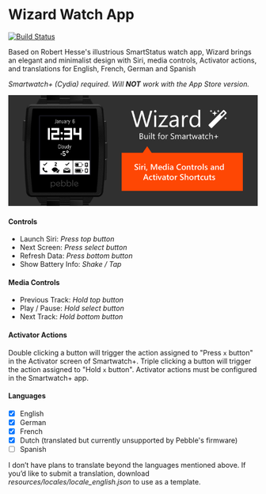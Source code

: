 # Wizard Watch App

[![Build Status](https://travis-ci.org/slfrsn/Wizard.png)](https://travis-ci.org/slfrsn/Wizard)

Based on Robert Hesse's illustrious SmartStatus watch app, Wizard brings an elegant and minimalist design with Siri, media controls, Activator actions, and translations for English, French, German and Spanish

_Smartwatch+ (Cydia) required. Will **NOT** work with the App Store version._

![Preview Image](preview.png)

#### Controls

* Launch Siri: _Press top button_
* Next Screen: _Press select button_
* Refresh Data: _Press bottom button_
* Show Battery Info: _Shake / Tap_

#### Media Controls

* Previous Track: _Hold top button_
* Play / Pause: _Hold select button_
* Next Track: _Hold bottom button_

#### Activator Actions

Double clicking a button will trigger the action assigned to "Press `x` button" in the Activator screen of Smartwatch+. Triple clicking a button will trigger the action assigned to "Hold `x` button". Activator actions must be configured in the Smartwatch+ app.

#### Languages

- [x] English
- [x] German
- [x] French
- [x] Dutch (translated but currently unsupported by Pebble's firmware)
- [ ] Spanish

I don’t have plans to translate beyond the languages mentioned above. If you’d like to submit a translation, download _resources/locales/locale_english.json_ to use as a template.

